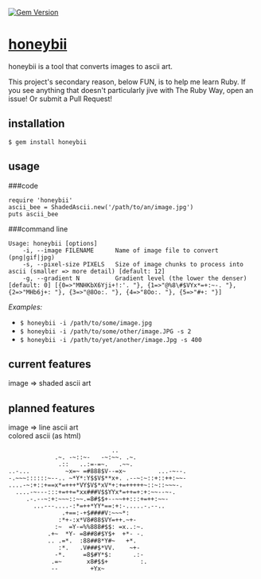 [![Gem Version](https://badge.fury.io/rb/honeybii.svg)](http://badge.fury.io/rb/honeybii)

[honeybii](http://honeybii.com)
==========

honeybii is a tool that converts images to ascii art.

This project's secondary reason, below FUN, is to help me learn Ruby. If you see anything that doesn't particularly jive with The Ruby Way, open an issue! Or submit a Pull Request!

installation
----------

`$ gem install honeybii`

usage
----------

###code

    require 'honeybii'
    ascii_bee = ShadedAscii.new('/path/to/an/image.jpg')
    puts ascii_bee

###command line

    Usage: honeybii [options]
        -i, --image FILENAME      Name of image file to convert (png|gif|jpg)
        -s, --pixel-size PIXELS   Size of image chunks to process into ascii (smaller => more detail) [default: 12]
        -g, --gradient N          Gradient level (the lower the denser) [default: 0] [{0=>"MNHKbX6Yji+!:'. "}, {1=>"@%8\#$VYx*=+:~-. "}, {2=>"MHb6j+: "}, {3=>"@8Oo:. "}, {4=>"8Oo:. "}, {5=>"#+: "}]

_Examples:_

- `$ honeybii -i /path/to/some/image.jpg`
- `$ honeybii -i /path/to/some/other/image.JPG -s 2`
- `$ honeybii -i /path/to/yet/another/image.Jpg -s 400`

current features
----------

image => shaded ascii art

planned features
----------

image => line ascii art  
colored ascii (as html)

                                 ..                   
                 .~. -~::~-   -~:~~. .~.              
                  .::   ..:=-=~.   .~~.               
    ..-...          ~x=~ =#888$V--=x~         ...-~--.
    -.~~~::::::~--.. ~*Y*:Y$$V$**x+. .--~:~::+::++:~~-
    ....-~:+::+==x*=+++*VY$V$*xV*+:+=+++++~::~::~~~-. 
      ....-~---:::+=++=*xx###V$$YYx*=++=+:+:~~--~-.   
         .-.--~:+:~~~::~~.=8#$$+--~~++:::+=++:~~-     
           ...---....-:*=++*YY*==:+:-.....-.--..      
                   .+==:-+$####V:~~~*:                
                  :*+-:x*V8#88$VY=++.~+-              
                 :~  =Y-=%%888#$$: =x..:~.            
               .+~  *Y- =8##8#$Y$+  +*- -.            
               .. .=*.  :88##8*Y#~   +*.              
                  :*.   .V###$*VV.    ~+-             
                 -*.     =8$#Y*$:      .:-            
                .=~       x8#$$+         :.           
                --         +Yx~                       

